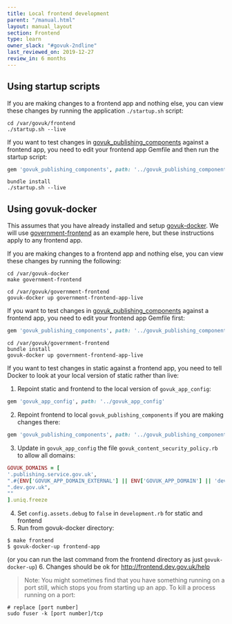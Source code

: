 ```yaml
---
title: Local frontend development
parent: "/manual.html"
layout: manual_layout
section: Frontend
type: learn
owner_slack: "#govuk-2ndline"
last_reviewed_on: 2019-12-27
review_in: 6 months
---
```


## Using startup scripts
If you are making changes to a frontend app and nothing else, you can view these changes by running the application `./startup.sh` script:

```shell
cd /var/govuk/frontend
./startup.sh --live
```

If you want to test changes in [govuk_publishing_components] against a frontend app, you need to edit your frontend app Gemfile and then run the startup script:

```ruby
gem 'govuk_publishing_components', path: '../govuk_publishing_components'
```

```shell
bundle install
./startup.sh --live
```

## Using govuk-docker

This assumes that you have already installed and setup [govuk-docker]. We will use [government-frontend] as an example here, but these instructions apply to any frontend app.

If you are making changes to a frontend app and nothing else, you can view these changes by running the following:

```shell
cd /var/govuk-docker
make government-frontend

cd /var/govuk/government-frontend
govuk-docker up government-frontend-app-live
```

If you want to test changes in [govuk_publishing_components] against a frontend app, you need to edit your frontend app Gemfile first:

```ruby
gem 'govuk_publishing_components', path: '../govuk_publishing_components'
```

```shell
cd /var/govuk/government-frontend
bundle install
govuk-docker up government-frontend-app-live
```

If you want to test changes in static against a frontend app, you need to tell Docker to look at your local version of static rather than live:

1. Repoint static and frontend to the local version of `govuk_app_config`:

  ```ruby
  gem 'govuk_app_config', path: '../govuk_app_config'
  ```

2. Repoint frontend to local `govuk_publishing_components` if you are making changes there:

  ```ruby
  gem 'govuk_publishing_components', path: '../govuk_publishing_components'
  ```

3. Update in `govuk_app_config` the file `govuk_content_security_policy.rb` to allow all domains:

  ```ruby
  GOVUK_DOMAINS = [
  '.publishing.service.gov.uk',
  ".#{ENV['GOVUK_APP_DOMAIN_EXTERNAL'] || ENV['GOVUK_APP_DOMAIN'] || 'dev.gov.uk'}",
  ".dev.gov.uk",
  ""
  ].uniq.freeze
  ```

4. Set `config.assets.debug` to `false` in `development.rb` for static and frontend
5. Run from govuk-docker directory:

  ```shell
  $ make frontend
  $ govuk-docker-up frontend-app
  ```

  (or you can run the last command from the frontend directory as just `govuk-docker-up`)
6. Changes should be ok for http://frontend.dev.gov.uk/help

> Note: You might sometimes find that you have something running on a port still, which stops you from starting up an app. To kill a process running on a port:

```shell
# replace [port number]
sudo fuser -k [port number]/tcp
```

[govuk_app_config]: https://github.com/alphagov/govuk_app_config
[frontend]: https://github.com/alphagov/frontend
[static]: https://github.com/alphagov/static
[govuk_publishing_components]: https://github.com/alphagov/govuk_publishing_components
[government-frontend]: https://github.com/alphagov/government-frontend
[govuk-docker]: https://github.com/alphagov/govuk-docker/blob/master/docs/installation.md
